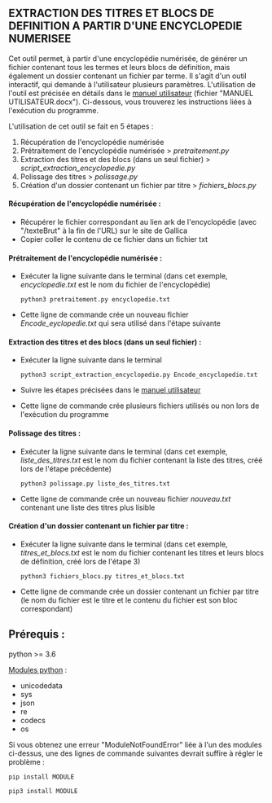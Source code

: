 ## **EXTRACTION DES TITRES ET BLOCS DE DEFINITION A PARTIR D'UNE ENCYCLOPEDIE NUMERISEE**

Cet outil permet, à partir d'une encyclopédie numérisée, de générer un fichier contenant tous les termes et leurs blocs de définition, mais également un dossier contenant un fichier par terme. Il s'agit d'un outil interactif, qui demande à l'utilisateur plusieurs paramètres. L'utilisation de l'outil est précisée en détails dans le <u>manuel utilisateur</u> (fichier "MANUEL UTILISATEUR.docx").
Ci-dessous, vous trouverez les instructions liées à l'exécution du programme.

L'utilisation de cet outil se fait en 5 étapes :

1. Récupération de l'encyclopédie numérisée
2. Prétraitement de l'encyclopédie numérisée > *pretraitement.py*
3. Extraction des titres et des blocs (dans un seul fichier) > *script_extraction_encyclopedie.py*
4. Polissage des titres > *polissage.py*
5. Création d'un dossier contenant un fichier par titre > *fichiers_blocs.py*

#### Récupération de l'encyclopédie numérisée :

- Récupérer le fichier correspondant au lien ark de l'encyclopédie (avec "/texteBrut" à la fin de l'URL) sur le site de Gallica
- Copier coller le contenu de ce fichier dans un fichier txt

#### Prétraitement de l'encyclopédie numérisée :

- Exécuter la ligne suivante dans le terminal (dans cet exemple, *encyclopedie.txt* est le nom du fichier de l'encyclopédie)

  ```shell
  python3 pretraitement.py encyclopedie.txt
  ```

- Cette ligne de commande crée un nouveau fichier *Encode_eyclopedie.txt* qui sera utilisé dans l'étape suivante

#### Extraction des titres et des blocs (dans un seul fichier) :

- Exécuter la ligne suivante dans le terminal 

  ```shell
  python3 script_extraction_encyclopedie.py Encode_encyclopedie.txt
  ```

- Suivre les étapes précisées dans le <u>manuel utilisateur</u>

- Cette ligne de commande crée plusieurs fichiers utilisés ou non lors de l'exécution du programme

#### Polissage des titres :

- Exécuter la ligne suivante dans le terminal (dans cet exemple, *liste_des_titres.txt* est le nom du fichier contenant la liste des titres, créé lors de l'étape précédente)

  ```shell
  python3 polissage.py liste_des_titres.txt
  ```

- Cette ligne de commande crée un nouveau fichier *nouveau.txt* contenant une liste des titres plus lisible

#### Création d'un dossier contenant un fichier par titre :

- Exécuter la ligne suivante dans le terminal (dans cet exemple, *titres_et_blocs.txt* est le nom du fichier contenant les titres et leurs blocs de définition, créé lors de l'étape 3)

  ```shell
  python3 fichiers_blocs.py titres_et_blocs.txt
  ```

- Cette ligne de commande crée un dossier contenant un fichier par titre (le nom du fichier est le titre et le contenu du fichier est son bloc correspondant)



## Prérequis : 

python >= 3.6

<u>Modules python</u> :

- unicodedata
- sys
- json
- re
- codecs
- os

Si vous obtenez une erreur "ModuleNotFoundError" liée à l'un des modules ci-dessus, une des lignes de commande suivantes devrait suffire à régler le problème :

```shell
pip install MODULE
```

```shell
pip3 install MODULE
```

